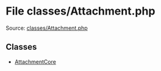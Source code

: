 File classes/Attachment.php
=========

Source: [classes/Attachment.php](https://github.com/PrestaShop/PrestaShop/blob/1.6.1.1/classes/Attachment.php)


Classes
-------

* [AttachmentCore](class.AttachmentCore.md)

